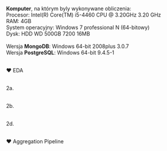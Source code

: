 <B>Komputer</b>, na którym byly wykonywane obliczenia: <br>
    Procesor: Intel(R) Core(TM) i5-4460 CPU @ 3.20GHz 3.20 GHz<br>
    RAM: 4GB<br>
    System operacyjny: Windows 7 professional N (64-bitowy)<br>
    Dysk: HDD WD 500GB 7200 16MB<br><br>
    Wersja <b>MongoDB</b>: Windows 64-bit 2008plus 3.0.7<br>
    Wersja <b>PostgreSQL</b>: Windows 64-bit 9.4.5-1<br><br>
    
♥ EDA<br><br>

2a.<br><br>

2b.<br><br>

2d.<br><br>

♥ Aggregation Pipeline<br><br>
